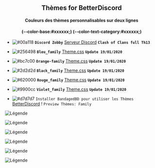 <h2 align="center">Thèmes for BetterDiscord</h2>
<h4 align="center">Couleurs des thèmes personnalisables sur deux lignes</h4>
<h4 align="center">(--color-base:#xxxxxx;)  (--color-text-category:#xxxxxx;)</h4>

- ![#00a118](https://placehold.it/15/00a118/b5e853?text=+) **`Discord Zobby`** [Serveur Discord](https://discord.gg/jStesM5) **`Clash of Clans full Th13`**

- ![#256498](https://placehold.it/15/256498/b5e853?text=+) **`Bleu_family`** [Theme.css](https://bibitor31.github.io/Bibitor-Themes/Bleu_family.theme.css) **`Update 19/01/2020`**

- ![#bc7c00](https://placehold.it/15/bc7c00/b5e853?text=+) **`Orange-family`** [Theme.css](https://bibitor31.github.io/Bibitor-Themes/Orange-family.theme.css) **`Update 19/01/2020`**

- ![#2d2d2d](https://placehold.it/15/2d2d2d/b5e853?text=+) **`Black_family`** [Theme.css](https://bibitor31.github.io/Bibitor-Themes/Black-family.theme.css) **`Update 19/01/2020`**

- ![#620000](https://placehold.it/15/620000/b5e853?text=+) **`Rouge_family`** [Theme.css](https://bibitor31.github.io/Bibitor-Themes/Rouge-family.theme.css) **`Update 19/01/2020`**

- ![#9900cc](https://placehold.it/15/9900cc/b5e853?text=+) **`Violet_family`** [Theme.css](https://bibitor31.github.io/Bibitor-Themes/Violet-family.theme.css) **`Update 19/01/2020`**

- ![#d7d7d7](https://placehold.it/15/d7d7d7/b5e853?text=+) `Installer BandagedBD pour utiliser les Thèmes`  [BetterDiscord](https://betterdiscord.net/home/) !
`Preview Thèmes: Family`

![Légende](https://i.imgur.com/e6FMY5b.png)

![Légende](https://i.imgur.com/B2eWTql.png)

![Légende](https://i.imgur.com/ub6V6N4.png)

![Légende](https://i.imgur.com/KGfXfYh.png)

![Légende](https://i.imgur.com/rLwUiUl.png)

![Légende](https://i.imgur.com/24dknuj.png)

